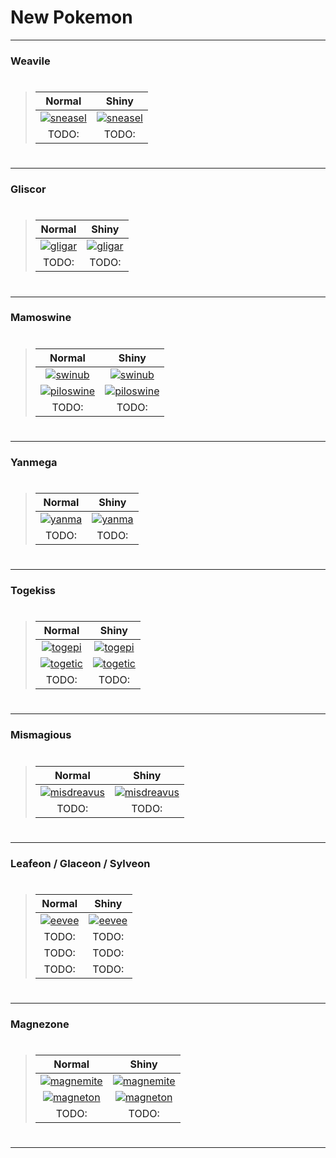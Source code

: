 # New Pokemon

---

### Weavile
> #
> 
> | Normal   |      Shiny    |
> |:--------:|:-------------:|
> | [![sneasel](https://img.pokemondb.net/sprites/crystal/normal/sneasel.png)](http://pokemondb.net/pokedex/sneasel) |  [![sneasel](https://img.pokemondb.net/sprites/crystal/shiny/sneasel.png)](http://pokemondb.net/pokedex/sneasel)
> |  TODO:   |     TODO:     |
> #

---

### Gliscor
> #
> 
> | Normal   |      Shiny    |
> |:--------:|:-------------:|
> | [![gligar](https://img.pokemondb.net/sprites/crystal/normal/gligar.png)](http://pokemondb.net/pokedex/gligar) |  [![gligar](https://img.pokemondb.net/sprites/crystal/shiny/gligar.png)](http://pokemondb.net/pokedex/gligar)
> |  TODO:   |     TODO:     |
> #

---

### Mamoswine
> #
> 
> | Normal   |      Shiny    |
> |:--------:|:-------------:|
> | [![swinub](https://img.pokemondb.net/sprites/crystal/normal/swinub.png)](http://pokemondb.net/pokedex/swinub) |  [![swinub](https://img.pokemondb.net/sprites/crystal/shiny/swinub.png)](http://pokemondb.net/pokedex/swinub)
> | [![piloswine](https://img.pokemondb.net/sprites/crystal/normal/piloswine.png)](http://pokemondb.net/pokedex/piloswine) |  [![piloswine](https://img.pokemondb.net/sprites/crystal/shiny/piloswine.png)](http://pokemondb.net/pokedex/piloswine)
> |  TODO:   |     TODO:     |
> #

---

### Yanmega
> #
> 
> | Normal   |      Shiny    |
> |:--------:|:-------------:|
> | [![yanma](https://img.pokemondb.net/sprites/crystal/normal/yanma.png)](http://pokemondb.net/pokedex/yanma) |  [![yanma](https://img.pokemondb.net/sprites/crystal/shiny/yanma.png)](http://pokemondb.net/pokedex/yanma)
> |  TODO:   |     TODO:     |
> #

---

### Togekiss
> #
> 
> | Normal   |      Shiny    |
> |:--------:|:-------------:|
> | [![togepi](https://img.pokemondb.net/sprites/crystal/normal/togepi.png)](http://pokemondb.net/pokedex/togepi) |  [![togepi](https://img.pokemondb.net/sprites/crystal/shiny/togepi.png)](http://pokemondb.net/pokedex/togepi)
>  | [![togetic](https://img.pokemondb.net/sprites/crystal/normal/togetic.png)](http://pokemondb.net/pokedex/togetic) |  [![togetic](https://img.pokemondb.net/sprites/crystal/shiny/togetic.png)](http://pokemondb.net/pokedex/togetic)
> |  TODO:   |     TODO:     |
> #

---

### Mismagious
> #
> 
> | Normal   |      Shiny    |
> |:--------:|:-------------:|
> | [![misdreavus](https://img.pokemondb.net/sprites/crystal/normal/misdreavus.png)](http://pokemondb.net/pokedex/misdreavus) |  [![misdreavus](https://img.pokemondb.net/sprites/crystal/shiny/misdreavus.png)](http://pokemondb.net/pokedex/misdreavus)
> |  TODO:   |     TODO:     |
> #

---

### Leafeon / Glaceon / Sylveon
> #
> 
> | Normal   |      Shiny    |
> |:--------:|:-------------:|
> | [![eevee](https://img.pokemondb.net/sprites/crystal/normal/eevee.png)](http://pokemondb.net/pokedex/eevee) |  [![eevee](https://img.pokemondb.net/sprites/crystal/shiny/eevee.png)](http://pokemondb.net/pokedex/eevee)
> |  TODO:   |     TODO:     |
> |  TODO:   |     TODO:     |
> |  TODO:   |     TODO:     |
> #

---

### Magnezone
> #
> 
> | Normal   |      Shiny    |
> |:--------:|:-------------:|
> | [![magnemite](https://img.pokemondb.net/sprites/crystal/normal/magnemite.png)](http://pokemondb.net/pokedex/magnemite) |  [![magnemite](https://img.pokemondb.net/sprites/crystal/shiny/magnemite.png)](http://pokemondb.net/pokedex/magnemite)
> | [![magneton](https://img.pokemondb.net/sprites/crystal/normal/magneton.png)](http://pokemondb.net/pokedex/magneton) |  [![magneton](https://img.pokemondb.net/sprites/crystal/shiny/magneton.png)](http://pokemondb.net/pokedex/magneton)
> |  TODO:   |     TODO:     |
> #

---